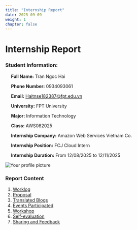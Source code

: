 ```yaml
---
title: "Internship Report"
date: 2025-09-09
weight: 1
chapter: false
---
```


    
# Internship Report

<!-- {{% notice warning %}}
⚠️ **Note:** The information below is for reference purposes only. Please **do not copy verbatim** for your report, including this warning.
{{% /notice %}} -->

### Student Information:
&emsp; **Full Name:** Tran Ngoc Hai

&emsp; **Phone Number:** 0934093061 

&emsp; **Email:** Haitnse182387@fpt.edu.vn

&emsp; **University:** FPT University 

&emsp; **Major:** Information Technology

&emsp; **Class:** AWS082025

&emsp; **Internship Company:** Amazon Web Services Vietnam Co.

&emsp; **Internship Position:** FCJ Cloud Intern

&emsp; **Internship Duration:** From 12/08/2025 to 12/11/2025

![Your profile picture](https://scontent.fsgn5-12.fna.fbcdn.net/v/t39.30808-1/341128599_549182920623736_5160836108154107558_n.jpg?stp=dst-jpg_s200x200_tt6&_nc_cat=103&ccb=1-7&_nc_sid=e99d92&_nc_ohc=Z4ZVvncHnZsQ7kNvwHbPYeE&_nc_oc=Adl6U1QZHtExihmI1LDDIU6k3yBqCNErqLNFSGVWkJ41HgDxH6VwAx0jHC7T7_skstQ&_nc_zt=24&_nc_ht=scontent.fsgn5-12.fna&_nc_gid=qyPzJypxBzPIm07SrJefHQ&oh=00_AfZNoVZOtEkMDnadPMx5wU6L2scMGu6AwadyeCZtPgUN3A&oe=68C589BB)

### Report Content

1.  [Worklog](1-Worklog/)
2.  [Proposal](2-Proposal/)
3.  [Translated Blogs](3-BlogsTranslated/)
4.  [Events Participated](4-EventParticipated/)
5.  [Workshop](5-Workshop/)
6.  [Self-evaluation](6-Self-evaluation/)
7.  [Sharing and Feedback](7-Feedback/)
